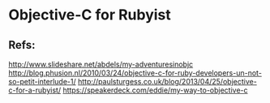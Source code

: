 # Objective-C for Rubyist

## Refs:

http://www.slideshare.net/abdels/my-adventuresinobjc
http://blog.phusion.nl/2010/03/24/objective-c-for-ruby-developers-un-not-so-petit-interlude-1/
http://paulsturgess.co.uk/blog/2013/04/25/objective-c-for-a-rubyist/
https://speakerdeck.com/eddie/my-way-to-objective-c

